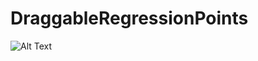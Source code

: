 # DraggableRegressionPoints
![Alt Text](https://github.com/Timag/DraggableRegressionPoints/blob/master/stackoverflow.gif)
